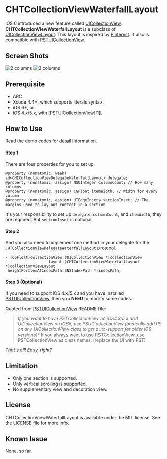 CHTCollectionViewWaterfallLayout
===============================

iOS 6 introduced a new feature called [UICollectionView]. **CHTCollectionViewWaterfallLayout** is a subclass of [UICollectionViewLayout].
This layout is inspired by [Pinterest]. It also is compatible with [PSTUICollectionView].

Screen Shots
------------
![2 columns](https://raw.github.com/chiahsien/UICollectionViewWaterfallLayout/master/Screenshots/2-columns.png)
![3 columns](https://raw.github.com/chiahsien/UICollectionViewWaterfallLayout/master/Screenshots/3-columns.png)

Prerequisite
------------
* ARC
* Xcode 4.4+, which supports literals syntax.
* iOS 6+, or
* iOS 4.x/5.x, with [PSTUICollectionView][1].

How to Use
----------
Read the demo codes for detail information.

#### Step 1
There are four properties for you to set up.

``` objc
@property (nonatomic, weak) id<CHICollectionViewDelegateWaterfallLayout> delegate;
@property (nonatomic, assign) NSUInteger columnCount; // How many columns
@property (nonatomic, assign) CGFloat itemWidth; // Width for every column
@property (nonatomic, assign) UIEdgeInsets sectionInset; // The margins used to lay out content in a section
```

It's your responsibility to set up `delegate`, `columnCount`, and `itemWidth`, they are required. But `sectionInset` is optional.

#### Step 2
And you also need to implement one method in your delegate for the `CHTCollectionViewDelegateWaterfallLayout` protocol.

``` objc
- (CGFloat)collectionView:(UICollectionView *)collectionView
                   layout:(CHTCollectionViewWaterfallLayout *)collectionViewLayout
 heightForItemAtIndexPath:(NSIndexPath *)indexPath;
```

#### Step 3 (Optional)
If you need to support iOS 4.x/5.x and you have installed [PSTUICollectionView], then you **NEED** to modify some codes.

Quoted from [PSTUICollectionView] README file:
> **If you want to have PSTCollectionView on iOS4.3/5.x and UICollectionView on iOS6, use PSUICollectionView (basically add PS on any UICollectionView* class to get auto-support for older iOS versions)**
> If you always want to use PSTCollectionView, use PSTCollectionView as class names. (replace the UI with PST)

*That's all! Easy, right?*

Limitation
----------
* Only one section is supported.
* Only vertical scrolling is supported.
* No supplementary view and decoration view.

License
-------
CHTCollectionViewWaterfallLayout is available under the MIT license. See the LICENSE file for more info.

Known Issue
-----------
None, so far.

[UICollectionView]: http://developer.apple.com/library/ios/#documentation/uikit/reference/UICollectionView_class/Reference/Reference.html
[UICollectionViewLayout]: http://developer.apple.com/library/ios/#documentation/uikit/reference/UICollectionViewLayout_class/Reference/Reference.html
[Pinterest]: http://pinterest.com/
[PSTUICollectionView]: https://github.com/steipete/PSTCollectionView